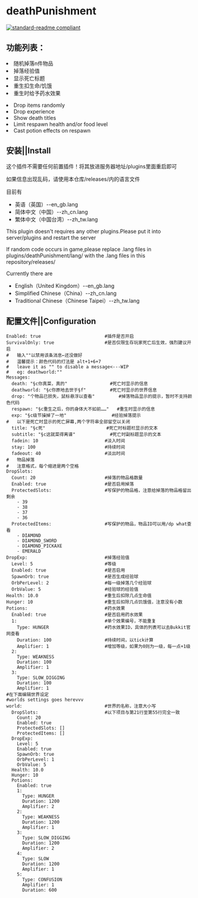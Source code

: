 # deathPunishment
[![standard-readme compliant](https://img.shields.io/badge/readme%20style-standard-brightgreen.svg?style=flat-square)](https://github.com/RichardLitt/standard-readme)

## 功能列表：

<li>随机掉落n件物品</li>
<li>掉落经验值</li>
<li>显示死亡标题</li>
<li>重生扣生命/饥饿</li>
<li>重生时给予药水效果</li>
<p> </p>
<li>Drop items randomly</li>
<li>Drop experience</li>
<li>Show death titles</li>
<li>Limit respawn health and/or food level</li>
<li>Cast potion effects on respawn</li>

## 安装||Install

<p>这个插件不需要任何前置插件！将其放进服务器地址/plugins里面重启即可</p>
<p>如果信息出现乱码，请使用本仓库/releases/内的语言文件</p>
<p>目前有</p>
<ul>
<li>英语（英国）--en_gb.lang</li>
<li>简体中文（中国）--zh_cn.lang</li>
<li>繁体中文（中国台湾）--zh_tw.lang</li>
</ul>
<p> </p>
<p>This plugin doesn't requires any other plugins.Please put it into server/plugins and restart the server</p>
<p>If random code occurs in game,please replace .lang files in plugins/deathPunishment/lang/ with the .lang files in this repository/releases/</p>
<p>Currently there are</p>
<ul>
<li>English（United Kingdom）--en_gb.lang</li>
<li>Simplified Chinese（China）--zh_cn.lang</li>
<li>Traditional Chinese（Chinese Taipei）--zh_tw.lang</li>
</ul>

## 配置文件||Configuration

```
Enabled: true                        #插件是否开启
SurvivalOnly: true                   #是否仅限生存玩家死亡后生效，强烈建议开启
#   输入""以禁用该条消息←还没做好
#   温馨提示：颜色代码的打法是 alt+1+6+7
#   leave it as "" to disable a message<---WIP
#   eg: deathworld:""
Messages:
  death: "§c你真菜，真的"                #死亡时显示的信息
  deathworld: "§c你原地去世于§f"         #死亡时显示的世界信息
  drop: "个物品已损失，鼠标悬浮以查看"         #掉落物品显示的提示，暂时不支持颜色代码
  respawn: "§c重生之后，你的身体大不如前……"   #重生时显示的信息
  exp: "§c级节操掉了一地"                 #经验掉落提示
#   以下是死亡时显示的死亡屏幕,两个字符串全部留空以关闭
  title: "§c死"                       #死亡时标题栏显示的文本
  subtitle: "§c这就菜得离谱"             #死亡时副标题显示的文本
  fadein: 10                         #淡入时间
  stay: 100                          #持续时间
  fadeout: 40                        #淡出时间
#   物品掉落
#   注意格式，每个缩进是两个空格
DropSlots:
  Count: 20                          #掉落的物品格数量
  Enabled: true                      #是否启用掉落
  ProtectedSlots:                    #写保护的物品格，注意给掉落的物品格留出剩余
    - 39
    - 38
    - 37
    - 36
  ProtectedItems:                    #写保护的物品，物品ID可以用/dp what查看
    - DIAMOND
    - DIAMOND_SWORD
    - DIAMOND_PICKAXE
    - EMERALD
DropExp:                             #掉落经验值
  Level: 5                           #等级
  Enabled: true                      #是否启用
  SpawnOrb: true                     #是否生成经验球
  OrbPerLevel: 2                     #每一级掉落几个经验球
  OrbValue: 5                        #经验球的经验值
Health: 10.0                         #重生后扣除几点生命值
Hunger: 10                           #重生后扣除几点饥饿值，注意没有小数
Potions:                             #药水效果
  Enabled: true                      #是否启用药水效果
  1:                                 #单个效果编号，不能重复
    Type: HUNGER                     #药水效果ID，具体的列表可以去Bukkit官网查看
    Duration: 100                    #持续时间，以tick计算
    Amplifier: 1                     #增加等级，如果为0则为一级，每一点+1级
  2:
    Type: WEAKNESS
    Duration: 100
    Amplifier: 1
  3:
    Type: SLOW_DIGGING
    Duration: 100
    Amplifier: 1
#在下面编辑世界设定
#worlds settings goes herevvv
world:                               #世界的名称，注意大小写
  DropSlots:                         #以下项目与第21行至第55行完全一致
    Count: 20
    Enabled: true
    ProtectedSlots: []
    ProtectedItems: []
  DropExp:
    Level: 5
    Enabled: true
    SpawnOrb: true
    OrbPerLevel: 1
    OrbValue: 5
  Health: 10.0
  Hunger: 10
  Potions:
    Enabled: true
    1:
      Type: HUNGER
      Duration: 1200
      Amplifier: 2
    2:
      Type: WEAKNESS
      Duration: 1200
      Amplifier: 1
    3:
      Type: SLOW_DIGGING
      Duration: 1200
      Amplifier: 2
    4:
      Type: SLOW
      Duration: 1200
      Amplifier: 1
    5:
      Type: CONFUSION
      Amplifier: 1
      Duration: 600
```
